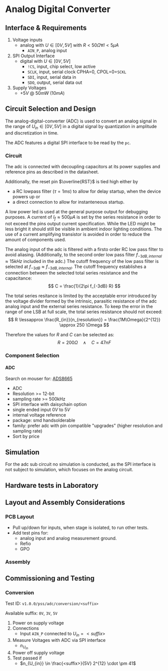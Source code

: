 # Analog Digital Converter

## Interface & Requirements

1. Voltage inputs
    - analog with $U \in [0V, 5V]$ with $R < 50 \Omega \forall I < 5 \mu A$
        - `AIN_P`, analog input
2. SPI Output Interface
    - digital with $U \in [0V, 5V]$
        - `!CS`, input, chip select, low active
        - `SCLK`, input, serial clock CPHA=0, CPOL=0=`SCKL`
        - `SDI`, input, serial data in
        - `SDO`, output, serial data out
3. Supply Voltages
    - $+5V$ @ $50mW$ ($10mA$)

## Circuit Selection and Design

The analog-digital-converter (ADC) is used to convert an analog signal in the
range of $U_{in} \in [0V, 5V]$ in a digital signal by quantization in amplitude
and discretization in time.

The ADC features a digital SPI interface to be read by the `pc`.

### Circuit

The adc is connected with decoupling capacitors at its power supplies and
reference pins as described in the datasheet.

Additionally, the reset pin $\overline{RST}$ is tied high either by

- a RC lowpass filter ($\tau = 1ms$) to allow for delay startup, when the
  device powers up or
- a direct connection to allow for instanteneous startup.

A low power led is used at the general purpose output for debugging purposes. A
current of $I_f \approx 500 \mu A$ is set by the series resistance in order to
not exceed the pins output current specification.
While the LED might be less bright it should still be visible in ambient indoor
lighting conditions. The use of a current amplifying transistor is avoided in
order to reduce the amount of components used.

The analog input of the adc is filtered with a firsto order RC low pass filter
to avoid aliasing. (Additionally, to the second order low pass filter $f_{-3dB,
internal} \approx 15kHz$ included in the adc.) The cutoff frequency of the low
pass filter is selected at $f_{-3dB} \approx f_{-3dB, internal}$. The cutoff
frequency establishes a connection between the selected total series resistance
and the capacitance:
$$ C = \frac{1}{2\pi f_{-3dB} R} $$

The total series resitance is limited by the acceptable error introduced by the
voltage divider formed by the intrinsic, parasitic resistance of the adc analog
input and the external series resistance. To keep the error in the range of one
LSB at full scale, the total series resistance should not exceed:
$$ R \lessapprox \frac{R_{in}}{n_{resolution}} = \frac{1M\Omega}{2^{12}}
\approx 250 \Omega $$

Therefore the values for $R$ and $C$ can be selected as:
$$ R = 200 \Omega \quad \land \quad C = 47nF $$

### Component Selection

#### ADC

Search on mouser for: [ADS8665](https://mou.sr/4eQgioK)

- ADC
- Resolution >= 12-bit
- sampling rate >= 500kHz
- SPI interface with daisychain option
- single ended input $0V$ to $5V$
- internal voltage reference
- package: smd handsolderable
- family: prefer adc with pin compatible "upgrades" (higher resolution and
sampling rate)
- Sort by price

## Simulation

For the adc sub circuit no simulation is conducted, as the SPI interface is not
subject to simulation, which focuses on the analog circuit.

## Hardware tests in Laboratory

## Layout and Assembly Considerations

### PCB Layout

- Pull up/down for inputs, when stage is isolated, to run other tests.
- Add test pins for:
    - analog input and analog measurement ground.
    - Refio
    - GPO

### Assembly

## Commissioning and Testing

### Conversion

Test ID: `v1.0.0/pss/adc/conversion/<suffix>`

Available suffix: `0V`, `3V`, `5V`

1. Power on supply voltage
2. Connections
    - Input `AIN_P` connected to $U_{in} = <suffix>$
3. Measure Voltages with ADC via SPI interface
    - $n_{U_{in}}$
4. Power off supply voltage
5. Test passed if
    - $n_{U_{in}} \in \frac{<suffix>}{5V} 2^{12} \cdot \pm 41$

